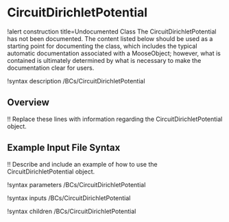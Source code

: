 # CircuitDirichletPotential

!alert construction title=Undocumented Class
The CircuitDirichletPotential has not been documented. The content listed below should be used as a starting point for
documenting the class, which includes the typical automatic documentation associated with a
MooseObject; however, what is contained is ultimately determined by what is necessary to make the
documentation clear for users.

!syntax description /BCs/CircuitDirichletPotential

## Overview

!! Replace these lines with information regarding the CircuitDirichletPotential object.

## Example Input File Syntax

!! Describe and include an example of how to use the CircuitDirichletPotential object.

!syntax parameters /BCs/CircuitDirichletPotential

!syntax inputs /BCs/CircuitDirichletPotential

!syntax children /BCs/CircuitDirichletPotential
